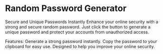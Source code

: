 # Random Password Generator
Secure and Unique Passwords Instantly
Enhance your online security with a strong and secure random password. Just click the button to generate a unique password and protect your accounts from unauthorized access.

Features:
Generate a strong password instantly.
Copy the password to your clipboard for easy use.
Designed to help you improve your online security.



